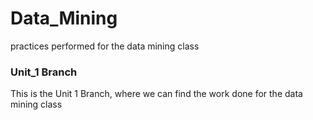 # Data_Mining
practices performed for the data mining class

### Unit_1 Branch
This is the Unit 1 Branch, where we can find the work done for the data mining class